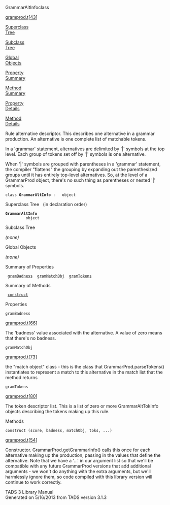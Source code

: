 <span class="title">GrammarAltInfo</span><span class="type">class</span>

[gramprod.t](../file/gramprod.t.html)\[[43](../source/gramprod.t.html#43)\]

[Superclass  
Tree](#_SuperClassTree_)

[Subclass  
Tree](#_SubClassTree_)

[Global  
Objects](#_ObjectSummary_)

[Property  
Summary](#_PropSummary_)

[Method  
Summary](#_MethodSummary_)

[Property  
Details](#_Properties_)

[Method  
Details](#_Methods_)

<div class="fdesc">

Rule alternative descriptor. This describes one alternative in a grammar
production. An alternative is one complete list of matchable tokens.

In a 'grammar' statement, alternatives are delimited by '\|' symbols at
the top level. Each group of tokens set off by '\|' symbols is one
alternative.

When '\|' symbols are grouped with parentheses in a 'grammar' statement,
the compiler "flattens" the grouping by expanding out the parenthesized
groups until it has entirely top-level alternatives. So, at the level of
a GrammarProd object, there's no such thing as parentheses or nested
'\|' symbols.

`class `**`GrammarAltInfo`**` :   object`

</div>

<span id="_SuperClassTree_"></span>

<div class="mjhd">

<span class="hdln">Superclass Tree</span>   (in declaration order)

</div>

**`GrammarAltInfo`**  
`         object`  
<span id="_SubClassTree_"></span>

<div class="mjhd">

<span class="hdln">Subclass Tree</span>  

</div>

*(none)* <span id="_ObjectSummary_"></span>

<div class="mjhd">

<span class="hdln">Global Objects</span>  

</div>

*(none)* <span id="_PropSummary_"></span>

<div class="mjhd">

<span class="hdln">Summary of Properties</span>  

</div>

` `[`gramBadness`](#gramBadness)`  `[`gramMatchObj`](#gramMatchObj)`  `[`gramTokens`](#gramTokens)`  `

<span id="_MethodSummary_"></span>

<div class="mjhd">

<span class="hdln">Summary of Methods</span>  

</div>

` `[`construct`](#construct)`  `

<span id="_Properties_"></span>

<div class="mjhd">

<span class="hdln">Properties</span>  

</div>

<span id="gramBadness"></span>

`gramBadness`

[gramprod.t](../file/gramprod.t.html)\[[66](../source/gramprod.t.html#66)\]

<div class="desc">

The 'badness' value associated with the alternative. A value of zero
means that there's no badness.

</div>

<span id="gramMatchObj"></span>

`gramMatchObj`

[gramprod.t](../file/gramprod.t.html)\[[73](../source/gramprod.t.html#73)\]

<div class="desc">

the "match object" class - this is the class that
GrammarProd.parseTokens() instantiates to represent a match to this
alternative in the match list that the method returns

</div>

<span id="gramTokens"></span>

`gramTokens`

[gramprod.t](../file/gramprod.t.html)\[[80](../source/gramprod.t.html#80)\]

<div class="desc">

The token descriptor list. This is a list of zero or more
GrammarAltTokInfo objects describing the tokens making up this rule.

</div>

<span id="_Methods_"></span>

<div class="mjhd">

<span class="hdln">Methods</span>  

</div>

<span id="construct"></span>

`construct (score, badness, matchObj, toks, ...)`

[gramprod.t](../file/gramprod.t.html)\[[54](../source/gramprod.t.html#54)\]

<div class="desc">

Constructor. GrammarProd.getGrammarInfo() calls this once for each
alternative making up the production, passing in the values that define
the alternative. Note that we have a '...' in our argument list so that
we'll be compatible with any future GrammarProd versions that add
additional arguments - we won't do anything with the extra arguments,
but we'll harmlessly ignore them, so code compiled with this library
version will continue to work correctly.

</div>

<div class="ftr">

TADS 3 Library Manual  
Generated on 5/16/2013 from TADS version 3.1.3

</div>
